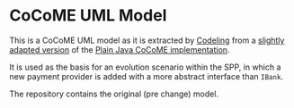 # CoCoME UML Model
This is a CoCoME UML model as it is extracted by [Codeling](https://s3gitlab.paluno.uni-due.de/ADVERT/codeling) from a [slightly adapted version](https://s3gitlab.paluno.uni-due.de/ADVERT/case-study_cocome-plain-java) of the [Plain Java CoCoME implementation](https://github.com/cocome-community-case-study/cocome-plain-java).

It is used as the basis for an evolution scenario within the SPP, in which a new payment provider is added with a more abstract interface than `IBank`.

The repository contains the original (pre change) model.